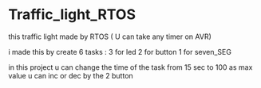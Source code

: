 # Traffic_light_RTOS

this traffic light made by RTOS ( U can take any timer on AVR) 

i made this by create 6 tasks : 
3 for led
2 for button 
1 for seven_SEG

in this project u can change the time of the task from 15 sec to 100 as max value u can inc or dec by the 2 button 
